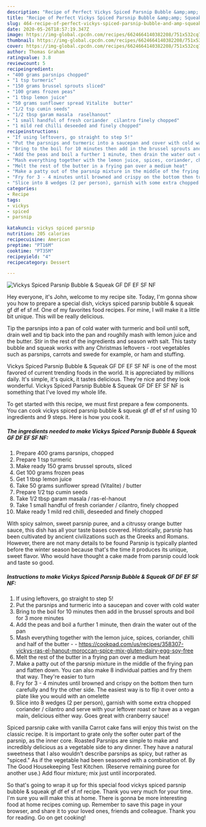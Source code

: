 ```yaml
---
description: "Recipe of Perfect Vickys Spiced Parsnip Bubble &amp;amp; Squeak GF DF EF SF NF"
title: "Recipe of Perfect Vickys Spiced Parsnip Bubble &amp;amp; Squeak GF DF EF SF NF"
slug: 464-recipe-of-perfect-vickys-spiced-parsnip-bubble-and-amp-squeak-gf-df-ef-sf-nf
date: 2020-05-26T18:57:19.347Z
image: https://img-global.cpcdn.com/recipes/6624664140382208/751x532cq70/vickys-spiced-parsnip-bubble-squeak-gf-df-ef-sf-nf-recipe-main-photo.jpg
thumbnail: https://img-global.cpcdn.com/recipes/6624664140382208/751x532cq70/vickys-spiced-parsnip-bubble-squeak-gf-df-ef-sf-nf-recipe-main-photo.jpg
cover: https://img-global.cpcdn.com/recipes/6624664140382208/751x532cq70/vickys-spiced-parsnip-bubble-squeak-gf-df-ef-sf-nf-recipe-main-photo.jpg
author: Thomas Graham
ratingvalue: 3.8
reviewcount: 5
recipeingredient:
- "400 grams parsnips chopped"
- "1 tsp turmeric"
- "150 grams brussel sprouts sliced"
- "100 grams frozen peas"
- "1 tbsp lemon juice"
- "50 grams sunflower spread Vitalite  butter"
- "1/2 tsp cumin seeds"
- "1/2 tbsp garam masala  raselhanout"
- "1 small handful of fresh coriander  cilantro finely chopped"
- "1 mild red chilli deseeded and finely chopped"
recipeinstructions:
- "If using leftovers, go straight to step 5!"
- "Put the parsnips and turmeric into a saucepan and cover with cold water"
- "Bring to the boil for 10 minutes then add in the brussel sprouts and boil for 3 more minutes"
- "Add the peas and boil a further 1 minute, then drain the water out of the pan"
- "Mash everything together with the lemon juice, spices, coriander, chilli and half of the butter  https://cookpad.com/us/recipes/358307-vickys-ras-el-hanout-moroccan-spice-mix-gluten-dairy-egg-soy-free"
- "Melt the rest of the butter in a frying pan over a medium heat"
- "Make a patty out of the parsnip mixture in the middle of the frying pan and flatten down. You can also make 8 individual patties and fry them that way. They&#39;re easier to turn"
- "Fry for 3 - 4 minutes until browned and crispy on the bottom then turn carefully and fry the other side. The easiest way is to flip it over onto a plate like you would with an omelette"
- "Slice into 8 wedges (2 per person), garnish with some extra chopped coriander / cilantro and serve with your leftover roast or have as a vegan main, delicious either way. Goes great with cranberry sauce!"
categories:
- Recipe
tags:
- vickys
- spiced
- parsnip

katakunci: vickys spiced parsnip 
nutrition: 205 calories
recipecuisine: American
preptime: "PT16M"
cooktime: "PT35M"
recipeyield: "4"
recipecategory: Dessert

---
```



![Vickys Spiced Parsnip Bubble &amp; Squeak GF DF EF SF NF](https://img-global.cpcdn.com/recipes/6624664140382208/751x532cq70/vickys-spiced-parsnip-bubble-squeak-gf-df-ef-sf-nf-recipe-main-photo.jpg)

Hey everyone, it's John, welcome to my recipe site. Today, I'm gonna show you how to prepare a special dish, vickys spiced parsnip bubble &amp; squeak gf df ef sf nf. One of my favorites food recipes. For mine, I will make it a little bit unique. This will be really delicious.

Tip the parsnips into a pan of cold water with turmeric and boil until soft, drain well and tip back into the pan and roughlly mash with lemon juice and the butter. Stir in the rest of the ingredients and season with salt. This tasty bubble and squeak works with any Christmas leftovers - root vegetables such as parsnips, carrots and swede for example, or ham and stuffing.

Vickys Spiced Parsnip Bubble &amp; Squeak GF DF EF SF NF is one of the most favored of current trending foods in the world. It is appreciated by millions daily. It's simple, it's quick, it tastes delicious. They're nice and they look wonderful. Vickys Spiced Parsnip Bubble &amp; Squeak GF DF EF SF NF is something that I've loved my whole life.


To get started with this recipe, we must first prepare a few components. You can cook vickys spiced parsnip bubble &amp; squeak gf df ef sf nf using 10 ingredients and 9 steps. Here is how you cook it.

<!--inarticleads1-->

##### The ingredients needed to make Vickys Spiced Parsnip Bubble &amp; Squeak GF DF EF SF NF:

1. Prepare 400 grams parsnips, chopped
1. Prepare 1 tsp turmeric
1. Make ready 150 grams brussel sprouts, sliced
1. Get 100 grams frozen peas
1. Get 1 tbsp lemon juice
1. Take 50 grams sunflower spread (Vitalite) / butter
1. Prepare 1/2 tsp cumin seeds
1. Take 1/2 tbsp garam masala / ras-el-hanout
1. Take 1 small handful of fresh coriander / cilantro, finely chopped
1. Make ready 1 mild red chilli, deseeded and finely chopped


With spicy salmon, sweet parsnip puree, and a citrussy orange butter sauce, this dish has all your taste bases covered. Historically, parsnip has been cultivated by ancient civilizations such as the Greeks and Romans. However, there are not many details to be found Parsnip is typically planted before the winter season because that&#39;s the time it produces its unique, sweet flavor. Who would have thought a cake made from parsnip could look and taste so good. 

<!--inarticleads2-->

##### Instructions to make Vickys Spiced Parsnip Bubble &amp; Squeak GF DF EF SF NF:

1. If using leftovers, go straight to step 5!
1. Put the parsnips and turmeric into a saucepan and cover with cold water
1. Bring to the boil for 10 minutes then add in the brussel sprouts and boil for 3 more minutes
1. Add the peas and boil a further 1 minute, then drain the water out of the pan
1. Mash everything together with the lemon juice, spices, coriander, chilli and half of the butter -  - https://cookpad.com/us/recipes/358307-vickys-ras-el-hanout-moroccan-spice-mix-gluten-dairy-egg-soy-free
1. Melt the rest of the butter in a frying pan over a medium heat
1. Make a patty out of the parsnip mixture in the middle of the frying pan and flatten down. You can also make 8 individual patties and fry them that way. They&#39;re easier to turn
1. Fry for 3 - 4 minutes until browned and crispy on the bottom then turn carefully and fry the other side. The easiest way is to flip it over onto a plate like you would with an omelette
1. Slice into 8 wedges (2 per person), garnish with some extra chopped coriander / cilantro and serve with your leftover roast or have as a vegan main, delicious either way. Goes great with cranberry sauce!


Spiced parsnip cake with vanilla Carrot cake fans will enjoy this twist on the classic recipe. It is important to grate only the softer outer part of the parsnip, as the inner core. Roasted Parsnips are simple to make and incredibly delicious as a vegetable side to any dinner. They have a natural sweetness that I also wouldn&#39;t describe parsnips as spicy, but rather as &#34;spiced.&#34; As if the vegetable had been seasoned with a combination of. By The Good Housekeeping Test Kitchen. (Reserve remaining puree for another use.) Add flour mixture; mix just until incorporated. 

So that's going to wrap it up for this special food vickys spiced parsnip bubble &amp; squeak gf df ef sf nf recipe. Thank you very much for your time. I'm sure you will make this at home. There is gonna be more interesting food at home recipes coming up. Remember to save this page in your browser, and share it to your loved ones, friends and colleague. Thank you for reading. Go on get cooking!
